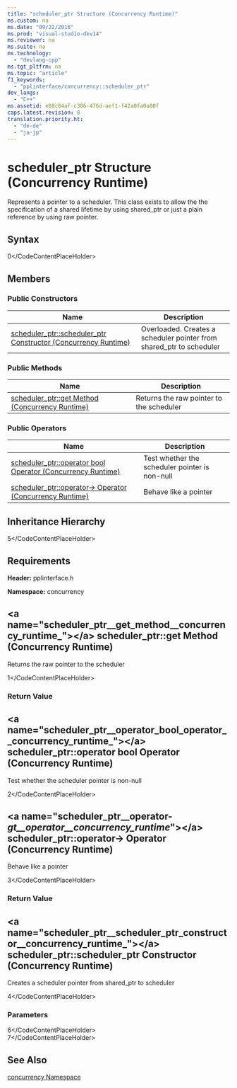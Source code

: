 ```yaml
---
title: "scheduler_ptr Structure (Concurrency Runtime)"
ms.custom: na
ms.date: "09/22/2016"
ms.prod: "visual-studio-dev14"
ms.reviewer: na
ms.suite: na
ms.technology: 
  - "devlang-cpp"
ms.tgt_pltfrm: na
ms.topic: "article"
f1_keywords: 
  - "pplinterface/concurrency::scheduler_ptr"
dev_langs: 
  - "C++"
ms.assetid: e88c84af-c306-476d-aef1-f42a0fa0a80f
caps.latest.revision: 8
translation.priority.ht: 
  - "de-de"
  - "ja-jp"
---
```

# scheduler_ptr Structure (Concurrency Runtime)
Represents a pointer to a scheduler. This class exists to allow the the specification of a shared lifetime by using shared_ptr or just a plain reference by using raw pointer.  
  
## Syntax  
  
<CodeContentPlaceHolder>0\</CodeContentPlaceHolder>  
## Members  
  
### Public Constructors  
  
|Name|Description|  
|----------|-----------------|  
|[scheduler_ptr::scheduler_ptr Constructor (Concurrency Runtime)](#scheduler_ptr__scheduler_ptr_constructor__concurrency_runtime_)|Overloaded. Creates a scheduler pointer from shared_ptr to scheduler|  
  
### Public Methods  
  
|Name|Description|  
|----------|-----------------|  
|[scheduler_ptr::get Method (Concurrency Runtime)](#scheduler_ptr__get_method__concurrency_runtime_)|Returns the raw pointer to the scheduler|  
  
### Public Operators  
  
|Name|Description|  
|----------|-----------------|  
|[scheduler_ptr::operator bool Operator (Concurrency Runtime)](#scheduler_ptr__operator_bool_operator__concurrency_runtime_)|Test whether the scheduler pointer is non-null|  
|[scheduler_ptr::operator-&gt; Operator (Concurrency Runtime)](#scheduler_ptr__operator-_gt__operator__concurrency_runtime_)|Behave like a pointer|  
  
## Inheritance Hierarchy  
 <CodeContentPlaceHolder>5\</CodeContentPlaceHolder>  
  
## Requirements  
 **Header:** pplinterface.h  
  
 **Namespace:** concurrency  
  
##  \<a name="scheduler_ptr__get_method__concurrency_runtime_">\</a>  scheduler_ptr::get Method (Concurrency Runtime)  
 Returns the raw pointer to the scheduler  
  
<CodeContentPlaceHolder>1\</CodeContentPlaceHolder>  
### Return Value  
  
##  \<a name="scheduler_ptr__operator_bool_operator__concurrency_runtime_">\</a>  scheduler_ptr::operator bool Operator (Concurrency Runtime)  
 Test whether the scheduler pointer is non-null  
  
<CodeContentPlaceHolder>2\</CodeContentPlaceHolder>  
##  \<a name="scheduler_ptr__operator-_gt__operator__concurrency_runtime_">\</a>  scheduler_ptr::operator-&gt; Operator (Concurrency Runtime)  
 Behave like a pointer  
  
<CodeContentPlaceHolder>3\</CodeContentPlaceHolder>  
### Return Value  
  
##  \<a name="scheduler_ptr__scheduler_ptr_constructor__concurrency_runtime_">\</a>  scheduler_ptr::scheduler_ptr Constructor (Concurrency Runtime)  
 Creates a scheduler pointer from shared_ptr to scheduler  
  
<CodeContentPlaceHolder>4\</CodeContentPlaceHolder>  
### Parameters  
 <CodeContentPlaceHolder>6\</CodeContentPlaceHolder>  
 <CodeContentPlaceHolder>7\</CodeContentPlaceHolder>  
  
## See Also  
 [concurrency Namespace](../vs140/concurrency-namespace.md)
